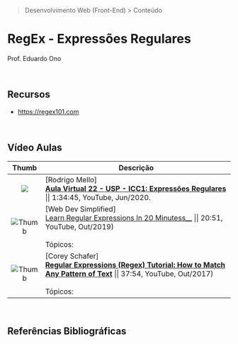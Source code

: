 > Desenvolvimento Web (Front-End) > Conteúdo

# RegEx - Expressões Regulares

Prof. Eduardo Ono

<br>

## Recursos

* https://regex101.com

<br>

## Vídeo Aulas

  | Thumb | Descrição |
  | :-: | --- |
  | [![](https://img.youtube.com/vi/db-L-ne0AMY/default.jpg)](https://www.youtube.com/watch?v=db-L-ne0AMY "") | [Rodrigo Mello] <br> [__Aula Virtual 22 - USP - ICC1: Expressões Regulares__](https://www.youtube.com/watch?v=db-L-ne0AMY) \|\| 1:34:45, YouTube, Jun/2020.
  | ![Thumb](https://img.youtube.com/vi/rhzKDrUiJVk/default.jpg) | [Web Dev Simplified]<br>[Learn Regular Expressions In 20 Minutess__](https://www.youtube.com/watch?v=rhzKDrUiJVk) \|\| 20:51, YouTube, Out/2019)<br><br>Tópicos:
  | ![Thumb](https://img.youtube.com/vi/sa-TUpSx1JA/default.jpg) | [Corey Schafer]<br>[__Regular Expressions (Regex) Tutorial: How to Match Any Pattern of Text__](https://www.youtube.com/watch?v=sa-TUpSx1JA) \|\| 37:54, YouTube, Out/2017)<br><br>Tópicos:

<br>

## Referências Bibliográficas

<br>
